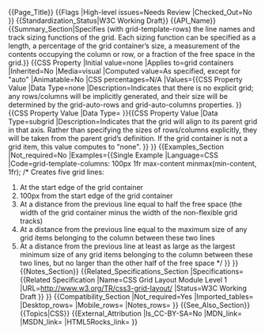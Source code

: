 {{Page_Title}}
{{Flags
|High-level issues=Needs Review
|Checked_Out=No
}}
{{Standardization_Status|W3C Working Draft}}
{{API_Name}}
{{Summary_Section|Specifies (with grid-template-rows) the line names and track sizing functions of the grid. Each sizing function can be specified as a length, a percentage of the grid container’s size, a measurement of the contents occupying the column or row, or a fraction of the free space in the grid.}}
{{CSS Property
|Initial value=none
|Applies to=grid containers
|Inherited=No
|Media=visual
|Computed value=As specified, except for "auto"
|Animatable=No
|CSS percentages=N/A
|Values={{CSS Property Value
|Data Type=none
|Description=Indicates that there is no explicit grid; any rows/columns will be implicitly generated, and their size will be determined by the grid-auto-rows and grid-auto-columns properties.
}}{{CSS Property Value
|Data Type=<track-list>
}}{{CSS Property Value
|Data Type=subgrid <line-name-list>
|Description=Indicates that the grid will align to its parent grid in that axis. Rather than specifying the sizes of rows/columns explicitly, they will be taken from the parent grid’s definition. If the grid container is not a grid item, this value computes to "none".
}}
}}
{{Examples_Section
|Not_required=No
|Examples={{Single Example
|Language=CSS
|Code=grid-template-columns: 100px 1fr max-content minmax(min-content, 1fr);
/* Creates five grid lines:
1. At the start edge of the grid container
2. 100px from the start edge of the grid container
3. At a distance from the previous line equal to half the free space (the width of the grid container minus the width of the non-flexible grid tracks)
4. At a distance from the previous line equal to the maximum size of any grid items belonging to the column between these two lines
5. At a distance from the previous line at least as large as the largest minimum size of any grid items belonging to the column between these two lines, but no larger than the other half of the free space
*/
}}
}}
{{Notes_Section}}
{{Related_Specifications_Section
|Specifications={{Related Specification
|Name=CSS Grid Layout Module Level 1
|URL=http://www.w3.org/TR/css3-grid-layout/
|Status=W3C Working Draft
}}
}}
{{Compatibility_Section
|Not_required=Yes
|Imported_tables=
|Desktop_rows=
|Mobile_rows=
|Notes_rows=
}}
{{See_Also_Section}}
{{Topics|CSS}}
{{External_Attribution
|Is_CC-BY-SA=No
|MDN_link=
|MSDN_link=
|HTML5Rocks_link=
}}
